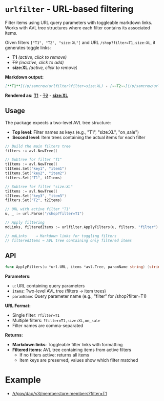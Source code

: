 # `urlfilter` - URL-based filtering

Filter items using URL query parameters with toggleable markdown links. Works with AVL tree structures where each filter contains its associated items.

Given filters `["T1", "T2", "size:XL"]` and URL `/shop?filter=T1,size:XL`, it generates toggle links:

- **T1** _(active, click to remove)_
- ~~T2~~ _(inactive, click to add)_  
- **size:XL** _(active, click to remove)_

**Markdown output:**
```markdown
[**T1**](/p/samcrew/urlfilter?filter=size:XL) - [~~T2~~](/p/samcrew/urlfilter=T1,T2,size:XL) - [**size:XL**](/p/samcrew/urlfilter?filter=T1)
```

**Rendered as:**
[**T1**](/p/samcrew/urlfilter?filter=size:XL) - [~~T2~~](/p/samcrew/urlfilter=T1,T2,size:XL) - [**size:XL**](/p/samcrew/urlfilter?filter=T1)

## Usage

The package expects a two-level AVL tree structure:
- **Top level**: Filter names as keys (e.g., "T1", "size:XL", "on_sale")  
- **Second level**: Item trees containing the actual items for each filter

```go
// Build the main filters tree
filters := avl.NewTree()

// Subtree for filter "T1" 
t1Items := avl.NewTree()
t1Items.Set("key1", "item1")
t1Items.Set("key2", "item2")
filters.Set("T1", t1Items)

// Subtree for filter "size:XL"
t2Items := avl.NewTree()
t2Items.Set("key3", "item3")
filters.Set("T2", t2Items)

// URL with active filter "T1"
u, _ := url.Parse("/shop?filter=T1")

// Apply filtering
mdLinks, filteredItems := urlfilter.ApplyFilters(u, filters, "filter") // "filter" for /shop?*filter*=T1

// mdLinks    → Markdown links for toggling filters  
// filteredItems → AVL tree containing only filtered items
```

## API

```go
func ApplyFilters(u *url.URL, items *avl.Tree, paramName string) (string, *avl.Tree)
```

**Parameters:**
- `u`: URL containing query parameters
- `items`: Two-level AVL tree (filters → item trees)
- `paramName`: Query parameter name (e.g., "filter" for /shop?filter=T1)

**URL Format:**
- Single filter: `?filter=T1`
- Multiple filters: `?filter=T1,size:XL,on_sale`
- Filter names are comma-separated

**Returns:**
- **Markdown links**: Toggleable filter links with formatting
- **Filtered items**: AVL tree containing items from active filters
  - If no filters active: returns all items
  - Item keys are preserved, values show which filter matched

# Example

- [/r/gov/dao/v3/memberstore:members?filter=T1](/r/gov/dao/v3/memberstore:members?filter=T1)
